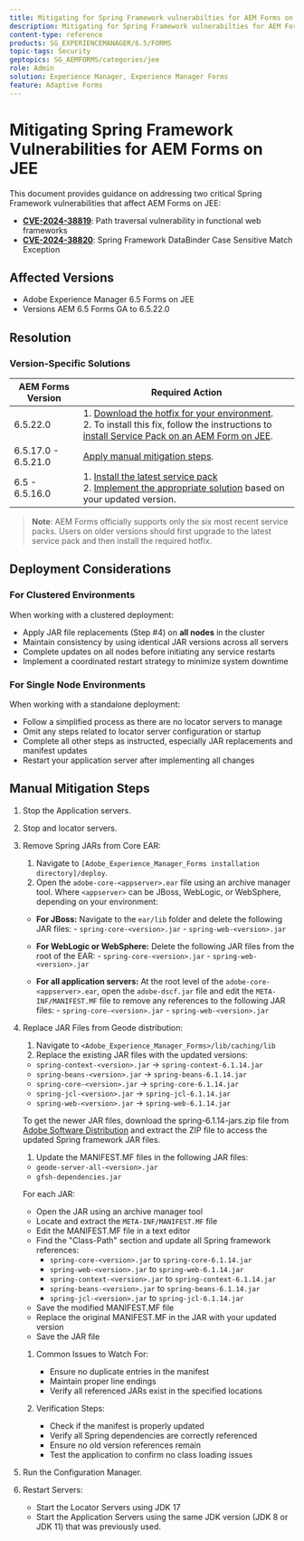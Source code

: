 ```yaml
---
title: Mitigating for Spring Framework vulnerabilties for AEM Forms on JEE
description: Mitigating for Spring Framework vulnerabilties for AEM Forms on JEE
content-type: reference
products: SG_EXPERIENCEMANAGER/6.5/FORMS
topic-tags: Security
geptopics: SG_AEMFORMS/categories/jee
role: Admin
solution: Experience Manager, Experience Manager Forms
feature: Adaptive Forms
---
```


# Mitigating Spring Framework Vulnerabilities for AEM Forms on JEE

This document provides guidance on addressing two critical Spring Framework vulnerabilities that affect AEM Forms on JEE:

- **[CVE-2024-38819](https://spring.io/security/cve-2024-38819)**: Path traversal vulnerability in functional web frameworks
- **[CVE-2024-38820](https://spring.io/security/cve-2024-38820)**: Spring Framework DataBinder Case Sensitive Match Exception

## Affected Versions

- Adobe Experience Manager 6.5 Forms on JEE 
- Versions AEM 6.5 Forms GA to 6.5.22.0

## Resolution 

### Version-Specific Solutions

| AEM Forms Version | Required Action |
|-------------------|-----------------|
| 6.5.22.0 | 1. [Download the hotfix for your environment](help/release-notes/aem-forms-hotfix.md). </br> 2. To install this fix, follow the instructions to [install Service Pack on an AEM Form on JEE](/help/release-notes/aem-forms-current-service-pack-installation-instructions.md).|
| 6.5.17.0 - 6.5.21.0 | [Apply manual mitigation steps](#manual-mitigation-steps). |
| 6.5 - 6.5.16.0 | 1. [Install the latest service pack](/help/release-notes/release-notes.md)<br>2. [Implement the appropriate solution](#version-specific-solutions) based on your updated version. |

> **Note**: AEM Forms officially supports only the six most recent service packs. Users on older versions should first upgrade to the latest service pack and then install the required hotfix.

## Deployment Considerations

### For Clustered Environments

When working with a clustered deployment:

- Apply JAR file replacements (Step #4) on **all nodes** in the cluster
- Maintain consistency by using identical JAR versions across all servers
- Complete updates on all nodes before initiating any service restarts
- Implement a coordinated restart strategy to minimize system downtime

### For Single Node Environments

When working with a standalone deployment:

- Follow a simplified process as there are no locator servers to manage
- Omit any steps related to locator server configuration or startup
- Complete all other steps as instructed, especially JAR replacements and manifest updates
- Restart your application server after implementing all changes

## Manual Mitigation Steps

1. Stop the Application servers.
1. Stop and locator servers.
1. Remove Spring JARs from Core EAR:
   1. Navigate to `[Adobe_Experience_Manager_Forms installation directory]/deploy`. 
   1. Open the `adobe-core-<appserver>.ear` file using an archive manager tool. Where `<appserver>` can be JBoss, WebLogic, or WebSphere, depending on your environment: 
   - **For JBoss:** Navigate to the `ear/lib` folder and delete the following JAR files:
         - `spring-core-<version>.jar`
         - `spring-web-<version>.jar`
   
   - **For WebLogic or WebSphere:** Delete the following JAR files from the root of the EAR:
         - `spring-core-<version>.jar`
         - `spring-web-<version>.jar`
   
   - **For all application servers:** At the root level of the `adobe-core-<appserver>.ear`, open the `adobe-dscf.jar` file and edit the `META-INF/MANIFEST.MF` file to remove any references to the following JAR files:
         - `spring-core-<version>.jar`
         - `spring-web-<version>.jar`

1. Replace JAR Files from Geode distribution:
   1. Navigate to `<Adobe_Experience_Manager_Forms>/lib/caching/lib`
   1. Replace the existing JAR files with the updated versions:
     - `spring-context-<version>.jar` → `spring-context-6.1.14.jar`
     - `spring-beans-<version>.jar` → `spring-beans-6.1.14.jar`
     - `spring-core-<version>.jar` → `spring-core-6.1.14.jar`
     - `spring-jcl-<version>.jar` → `spring-jcl-6.1.14.jar`
     - `spring-web-<version>.jar` → `spring-web-6.1.14.jar`

     To get the newer JAR files, download the spring-6.1.14-jars.zip file from [Adobe Software Distribution](https://experience.adobe.com/#/downloads/content/software-distribution/en/aem.html?package=/content/software-distribution/en/details.html/content/dam/aem/public/adobe/packages/cq650/hotfix/aem-6-5-0-hotfix-vuln-30727/spring-6.1.14-jars.zip) and extract the ZIP file to access the updated Spring framework JAR files.

   1. Update the MANIFEST.MF files in the following JAR files:
     - `geode-server-all-<version>.jar`
     - `gfsh-dependencies.jar`
     
     For each JAR:
     - Open the JAR using an archive manager tool
     - Locate and extract the `META-INF/MANIFEST.MF` file
     - Edit the MANIFEST.MF file in a text editor
     - Find the "Class-Path" section and update all Spring framework references:
       - `spring-core-<version>.jar` to `spring-core-6.1.14.jar`
       - `spring-web-<version>.jar` to `spring-web-6.1.14.jar`
       - `spring-context-<version>.jar` to `spring-context-6.1.14.jar`
       - `spring-beans-<version>.jar` to `spring-beans-6.1.14.jar`
       - `spring-jcl-<version>.jar` to `spring-jcl-6.1.14.jar`
     - Save the modified MANIFEST.MF file
     - Replace the original MANIFEST.MF in the JAR with your updated version
     - Save the JAR file

   1. Common Issues to Watch For:
      - Ensure no duplicate entries in the manifest
      - Maintain proper line endings
      - Verify all referenced JARs exist in the specified locations

   1. Verification Steps:
      - Check if the manifest is properly updated
      - Verify all Spring dependencies are correctly referenced
      - Ensure no old version references remain
      - Test the application to confirm no class loading issues

1. Run the Configuration Manager. 

1. Restart Servers:
   - Start the Locator Servers using JDK 17
   - Start the Application Servers using the same JDK version (JDK 8 or JDK 11) that was previously used. 
